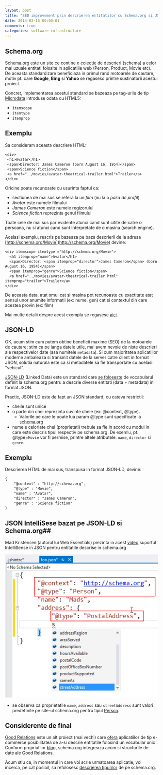 ```yaml
---
layout: post
title: "SEO improvement prin descrierea entitatilor cu Schema.org si JSON-LD"
date: 2014-03-16 00:00:01
comments: true
categories: software infrastructure
---
```


## Schema.org

[Schema.org](http://schema.org) este un site ce contine o colectie de descrieri (schema) a celor mai uzuale entitati folosite in aplicatiile web (Person, Product, Movie etc). De aceasta standardizare beneficiaza in primul rand motoarele de cautare, motiv pt. care **Google**, **Bing** si **Yahoo** se regasesc printre sustinatorii acestui proiect.

Concret, implementarea acestui standard se bazeaza pe tag-urile de tip [Microdata](http://dev.w3.org/html5/md-LC/) introduse odata cu HTML5:

- `itemscope`
- `itemtype`
- `itemprop`

## Exemplu

Sa consideram aceasta descriere HTML:

```
<div>
 <h1>Avatar</h1>
 <span>Director: James Cameron (born August 16, 1954)</span>
 <span>Science fiction</span>
 <a href="../movies/avatar-theatrical-trailer.html">Trailer</a>
</div>
```

Oricine poate recunoaste cu usurinta faptul ca:

- sectiunea de mai sus se refera la un _film_ (nu la o _poza de profil_)
- _Avatar_ este numele filmului
- _James Cameron_ este numele regizorului
- _Science fiction_ reprezinta genul filmului

Toate cele de mai sus par evidente atunci cand sunt citite de catre o persoana, nu si atunci cand sunt interpretate de o masina (search engine).

Acelasi exemplu, rescris pe bazeaza pe baza descrierii de la adresa [http://schema.org/Movie](http://schema.org/Movie) devine:

```
<div itemscope itemtype ="http://schema.org/Movie">
  <h1 itemprop="name">Avatar</h1>
  <span>Director: <span itemprop="director">James Cameron</span> (born August 16, 1954)</span>
  <span itemprop="genre">Science fiction</span>
  <a href="../movies/avatar-theatrical-trailer.html" itemprop="trailer">Trailer</a>
</div>
```

De aceasta data, atat omul cat si masina pot recunoaste cu exactitate atat sensul unor anumite informatii (ex: nume, gen) cat si contextul din care acestea provin (ex: film)

Mai multe detalii despre acest exemplu se regasesc [aici](http://schema.org/docs/gs.html#microdata_why).

## JSON-LD

OK, acum stim cum putem obtine beneficii maxime (SEO) de la motoarele de cautare: stim ca pe langa datele utile, mai avem nevoie de niste descrieri ale respectivelor date (asa numitele `metadata`). Si cum majoritatea aplicatiilor moderne ambaleaza si transmit datele de la server catre client in format JSON, solutia naturala este ca si metadatele sa fie transportate cu acelasi "vehicul".

[JSON-LD](http://json-ld.org/) (Linked Data) este un standard care [se foloseste](http://blog.schema.org/2013/06/schemaorg-and-json-ld.html) de vocabularul definit la schema.org pentru a descrie diverse entitati (data + metadata) in format JSON.

Practic, JSON-LD este de fapt un JSON standard, cu cateva restrictii:

- cheile sunt unice
- o parte din chei reprezinta cuvinte cheie (ex: @context, @type).
  - Valorile pe care le poate lua param @type sunt specificate la [schema.org](http://schema.org/docs/full.html)
- numele celorlate chei (proprietati) trebuie sa fie in acord cu modul in care este descris tipul respectiv pe schema.org. De exemlu, pt. @type=`Movie` vor fi permise, printre altele atributele: `name`, `director` si `genre`.

## Exemplu

Descrierea HTML de mai sus, transpusa in format JSON-LD, devine:

```
{
	"@context" : "http://schema.org",
	"@type" : "Movie",
	"name" : "Avatar",
	"director" : "James Cameron",
	"genre" : "Science fiction"
}
```

## JSON IntelliSese bazat pe JSON-LD si Schema.org##

Mad Kristensen (autorul lui Web Essentials) prezinta in acest [video](http://www.youtube.com/watch?v=dwURmZ71sj8) suportul IntelliSense in JSON pentru entitatile descrise in schema.org

![](/assets/images/2014/json-intellisense-in-vs-with-schema-org-and-json-ld.png)

- se observa ca proprietatile `name`, `address` sau `streetAddress` sunt valori predefinite pe site-ul schema.org pentru tipul [Person](http://schema.org/Person).

## Considerente de final

[Good Relations](http://www.heppnetz.de/projects/goodrelations/) este un alt proiect (mai vechi) care [ofera](http://wiki.goodrelations-vocabulary.org/Documentation/Intro) aplicatiilor de tip e-commerce posibilitatea de a-si descrie entitatile folosind un vocabular unic . Conform propriul lor [blog](http://blog.schema.org/2012/11/good-relations-and-schemaorg.html), schema.org integreaza acum si structurile de date ale Good Relations.

Acum stiu ca, in momentul in care voi scrie urmatoarea aplicatie, voi incerca, pe cat posibil, sa refolosesc [descrierea tipurilor](http://schema.org/docs/full.html) de pe schema.org.
